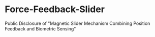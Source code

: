 # Force-Feedback-Slider
Public Disclosure of "Magnetic Slider Mechanism Combining Position Feedback and Biometric Sensing"
